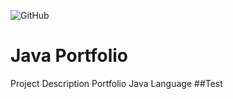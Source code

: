![GitHub](https://img.shields.io/github/license/offioss/portfolio-java)

# Java Portfolio
Project Description
Portfolio Java Language
##Test

